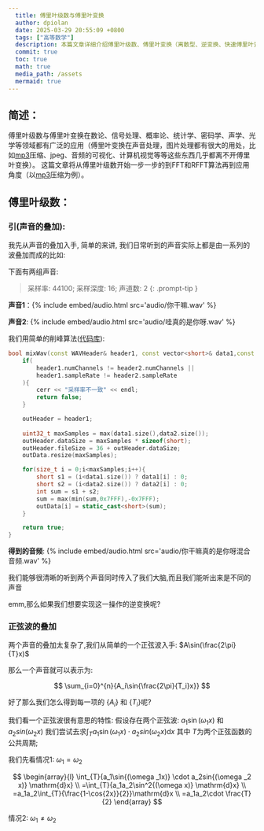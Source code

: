```yaml
---
  title: 傅里叶级数与傅里叶变换
  author: dpiolan
  date: 2025-03-29 20:55:09 +0800
  tags: ["高等数学"]
  description: 本篇文章详细介绍傅里叶级数、傅里叶变换（离散型、逆变换、快速傅里叶变换等）
  commit: true
  toc: true
  math: true
  media_path: /assets
  mermaid: true
---
```


## 简述：
傅里叶级数与傅里叶变换在数论、信号处理、概率论、统计学、密码学、声学、光学等领域都有广泛的应用（傅里叶变换在声音处理，图片处理都有很大的用处，比如[mp3][0]压缩、jpeg、音频的可视化、计算机视觉等等这些东西几乎都离不开傅里叶变换）。
这篇文章将从傅里叶级数开始一步一步的到FFT和RFFT算法再到应用角度（以[mp3][0]压缩为例）。

## 傅里叶级数：

### 引(声音的叠加):
我先从声音的叠加入手, 简单的来讲, 我们日常听到的声音实际上都是由一系列的波叠加而成的比如:

下面有两组声音:
> 采样率: 44100; 采样深度: 16; 声道数: 2
{: .prompt-tip }

**声音1**：{% include embed/audio.html src='audio/你干嘛.wav' %}

**声音2**: {% include embed/audio.html src='audio/哇真的是你呀.wav' %}

我们用简单的削峰算法([代码库](https://github.com/dpiolan/dpiolan.github.io)):
```c++
bool mixWav(const WAVHeader& header1, const vector<short>& data1,const WAVHeader& header2, const vector<short>& data2,WAVHeader& outHeader, vector<short>& outData){
    if(
        header1.numChannels != header2.numChannels || 
        header1.sampleRate != header2.sampleRate
    ){
        cerr << "采样率不一致" << endl;
        return false;
    }

    outHeader = header1;
    
    uint32_t maxSamples = max(data1.size(),data2.size());
    outHeader.dataSize = maxSamples * sizeof(short);
    outHeader.fileSize = 36 + outHeader.dataSize;
    outData.resize(maxSamples);

    for(size_t i = 0;i<maxSamples;i++){
        short s1 = (i<data1.size()) ? data1[i] : 0;
        short s2 = (i<data2.size()) ? data2[i] : 0;
        int sum = s1 + s2;
        sum = max(min(sum,0x7FFF),-0x7FFF);
        outData[i] = static_cast<short>(sum);
    }

    return true;
}

```

**得到的音频**: {% include embed/audio.html src='audio/你干嘛真的是你呀混合音频.wav' %}

我们能够很清晰的听到两个声音同时传入了我们大脑,而且我们能听出来是不同的声音

emm,那么如果我们想要实现这一操作的逆变换呢?

### 正弦波的叠加
两个声音的叠加太复杂了,我们从简单的一个正弦波入手: $A\sin(\frac{2\pi}{T}x)$

那么一个声音就可以表示为: 

$$
  \sum_{i=0}^{n}{A_i\sin{\frac{2\pi}{T_i}x}}
$$

好了那么我们怎么得到每一项的 $\{A_i\}$ 和 $\{T_i\}$呢?

我们看一个正弦波很有意思的特性:
假设存在两个正弦波: $a_1\sin{(\omega _1x)}$ 和 $a_2sin{(\omega  _2 x)}$
我们尝试去求$\int_{T}{a_1\sin{(\omega _1x)} \cdot a_2sin{(\omega  _2 x)} \mathrm{d}x}$ 其中 $T$为两个正弦函数的公共周期;

我们先看情况1: $\omega _1 = \omega _2$

$$
\begin{array}{l}
  \int_{T}{a_1\sin{(\omega _1x)} \cdot a_2sin{(\omega  _2 x)} \mathrm{d}x}  \\
  =\int_{T}{a_1a_2\sin^2{(\omega x)} \mathrm{d}x}  \\
  =a_1a_2\int_{T}{\frac{1-\cos{2x}}{2}}\mathrm{d}x \\
  =a_1a_2\cdot \frac{T}{2}
\end{array}
$$

情况2: $\omega _1 \neq \omega _2$






[0]: https://zh.wikipedia.org/wiki/MP3 "mp3"
